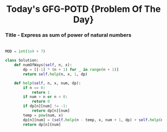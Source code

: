 <h1 align="center">Today's GFG-POTD {Problem Of The Day}</h1>

### Title - Express as sum of power of natural numbers<br><br>

```python
MOD = int(1e9 + 7)

class Solution:
	def numOfWays(self, n, x):
        dp = [[-1] * (n + 1) for _ in range(n + 1)]
        return self.help(n, x, 1, dp)

    def help(self, n, x, num, dp):
        if n == 0:
            return 1
        if num > n or n < 0:
            return 0
        if dp[n][num] != -1:
            return dp[n][num]
        temp = pow(num, x)
        dp[n][num] = (self.help(n - temp, x, num + 1, dp) + self.help(n, x, num + 1, dp)) % MOD
        return dp[n][num]
```
